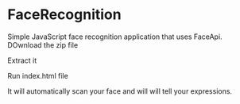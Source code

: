 # FaceRecognition
Simple JavaScript face recognition application that uses FaceApi.
DOwnload the zip file 

Extract it

Run index.html file 

It will automatically scan your face and will will tell your expressions.
